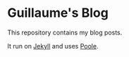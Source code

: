 # Guillaume's Blog

This repository contains my blog posts.

It run on [Jekyll](http://jekyllrb.com) and uses [Poole](https://github.com/poole/poole).
